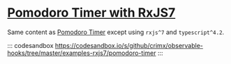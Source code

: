 # [Pomodoro Timer with RxJS7](https://github.com/crimx/observable-hooks/tree/master/examples-rxjs7/pomodoro-timer)

Same content as [Pomodoro Timer](https://github.com/crimx/observable-hooks/tree/master/examples/pomodoro-timer) except using `rxjs^7` and `typescript^4.2`.

::: codesandbox https://codesandbox.io/s/github/crimx/observable-hooks/tree/master/examples-rxjs7/pomodoro-timer
:::
